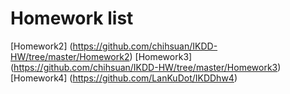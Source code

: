 Homework list
=======

[Homework2] (https://github.com/chihsuan/IKDD-HW/tree/master/Homework2)
[Homework3] (https://github.com/chihsuan/IKDD-HW/tree/master/Homework3)
[Homework4] (https://github.com/LanKuDot/IKDDhw4)
